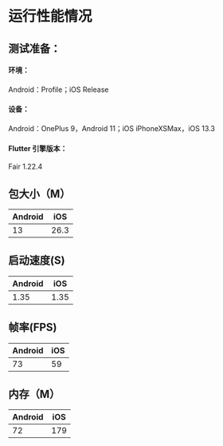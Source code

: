 # 运行性能情况

## 测试准备：
#### 环境：
Android：Profile；iOS Release
#### 设备：
Android：OnePlus 9，Android 11；iOS iPhoneXSMax，iOS 13.3
#### Flutter 引擎版本：
Fair 1.22.4

## 包大小（M）

|   Android   |    iOS  |
| ---- | ---- |
| 13 | 26.3 |

## 启动速度(S)

|   Android   |    iOS  |
| ---- | ---- |
| 1.35 | 1.35 |

## 帧率(FPS)

|   Android   |    iOS  |
| ---- | ---- |
| 73 | 59 |

## 内存（M）

|   Android   |    iOS  |
| ---- | ---- |
| 72 | 179 |
